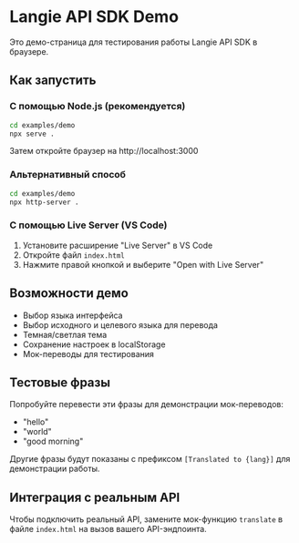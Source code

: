 # Langie API SDK Demo

Это демо-страница для тестирования работы Langie API SDK в браузере.

## Как запустить

### С помощью Node.js (рекомендуется)

```bash
cd examples/demo
npx serve .
```

Затем откройте браузер на http://localhost:3000

### Альтернативный способ

```bash
cd examples/demo
npx http-server .
```

### С помощью Live Server (VS Code)

1. Установите расширение "Live Server" в VS Code
2. Откройте файл `index.html`
3. Нажмите правой кнопкой и выберите "Open with Live Server"

## Возможности демо

- Выбор языка интерфейса
- Выбор исходного и целевого языка для перевода
- Темная/светлая тема
- Сохранение настроек в localStorage
- Мок-переводы для тестирования

## Тестовые фразы

Попробуйте перевести эти фразы для демонстрации мок-переводов:

- "hello"
- "world"
- "good morning"

Другие фразы будут показаны с префиксом `[Translated to {lang}]` для демонстрации работы.

## Интеграция с реальным API

Чтобы подключить реальный API, замените мок-функцию `translate` в файле `index.html` на вызов вашего API-эндпоинта.
